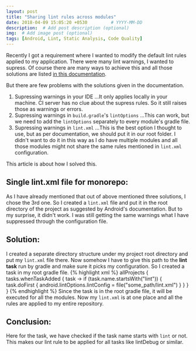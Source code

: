 ```yaml
---
layout: post
title: "Sharing lint rules across modules"
date: 2018-04-09 15:05:20 +0530         # YYYY-MM-DD
description:  # Add post description (optional)
img:  # Add image post (optional)
tags: [Android, Lint, Static Analysis, Code Quality]
---
```

Recently I got a requirement where I wanted to modify the default lint rules applied to my application. There were many lint warnings, I wanted to supress. Of course there are many ways to achieve this and all those solutions are listed [in this documentation](https://developer.android.com/studio/write/lint).

But there are few problems with the solutions given in the documentation.
1. Supressing warnings in your IDE
...It only applies locally in your machine. CI server has no clue about the supress rules. So it still raises those as warnings or errors.
2. Supressing warnings in `build.gradle`'s `lintOptions`
...This can work, but we need to add the `lintOptions` separately to every module's gradle file.
3. Supressing warnings in `lint.xml`
...This is the best option I thought to use, but as per documentation, we should put it in our root folder. I didn't want to do it in this way as I do have multiple modules and all those modules might not share the same rules mentioned in `lint.xml` configuration.

This article is about how I solved this.

## Single lint.xml file for monorepo:
As I have already mentioned that out of above mentioned three solutions, I chose the 3rd one. So I created a `lint.xml` file and put it in the root directory of the project as suggested by Android's documentation. But to my surprise, it didn't work. I was still getting the same warnings what I have suppressed through the configuration file.

## Solution:
I created a separate directory structure under my project root directory and put my `lint.xml` file there. Now somehow I have to give this path to the **lint task** run by gradle and make sure it picks my configuration. So I created a task in my root gradle file.
{% highlight xml %}
allProjects {
    tasks.whenTaskAdded { task ->
        if (task.name.startsWith("lint")) {
            task.doFirst {
                android.lintOptions.lintConfig = file("some_path/lint.xml")
            }
        }
    }
}
{% endhighlight %}
Since the task is in the root gradle file, it will be executed for all the modules. Now my `lint.xml` is at one place and all the rules are applied to my entire repository.
## Conclusion:
Here for the task, we have checked if the task name starts with `lint` or not. This makes our lint rule to be applied for all tasks like lintDebug or similar.
